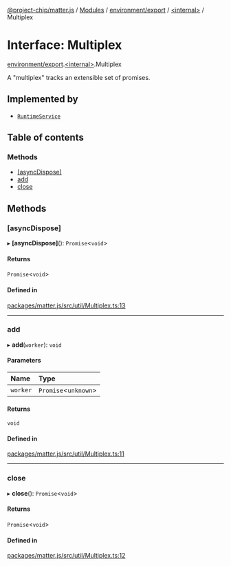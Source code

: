 [@project-chip/matter.js](../README.md) / [Modules](../modules.md) / [environment/export](../modules/environment_export.md) / [\<internal\>](../modules/environment_export._internal_.md) / Multiplex

# Interface: Multiplex

[environment/export](../modules/environment_export.md).[\<internal\>](../modules/environment_export._internal_.md).Multiplex

A "multiplex" tracks an extensible set of promises.

## Implemented by

- [`RuntimeService`](../classes/environment_export.RuntimeService-1.md)

## Table of contents

### Methods

- [[asyncDispose]](environment_export._internal_.Multiplex.md#[asyncdispose])
- [add](environment_export._internal_.Multiplex.md#add)
- [close](environment_export._internal_.Multiplex.md#close)

## Methods

### [asyncDispose]

▸ **[asyncDispose]**(): `Promise`\<`void`\>

#### Returns

`Promise`\<`void`\>

#### Defined in

[packages/matter.js/src/util/Multiplex.ts:13](https://github.com/project-chip/matter.js/blob/3adaded6/packages/matter.js/src/util/Multiplex.ts#L13)

___

### add

▸ **add**(`worker`): `void`

#### Parameters

| Name | Type |
| :------ | :------ |
| `worker` | `Promise`\<`unknown`\> |

#### Returns

`void`

#### Defined in

[packages/matter.js/src/util/Multiplex.ts:11](https://github.com/project-chip/matter.js/blob/3adaded6/packages/matter.js/src/util/Multiplex.ts#L11)

___

### close

▸ **close**(): `Promise`\<`void`\>

#### Returns

`Promise`\<`void`\>

#### Defined in

[packages/matter.js/src/util/Multiplex.ts:12](https://github.com/project-chip/matter.js/blob/3adaded6/packages/matter.js/src/util/Multiplex.ts#L12)
